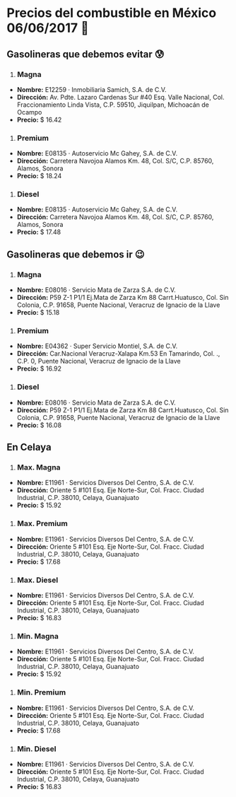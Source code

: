 # Precios del combustible en México 06/06/2017 :car:

## Gasolineras que debemos evitar :cold_sweat:
1. ### Magna
  * **Nombre:** E12259 · Inmobiliaria Samich, S.A. de C.V.
  * **Dirección:** Av. Pdte. Lazaro Cardenas Sur #40 Esq. Valle Nacional, Col. Fraccionamiento Linda Vista, C.P. 59510, Jiquilpan, Michoacán de Ocampo
  * **Precio:** $ 16.42

1. ### Premium
  * **Nombre:** E08135 · Autoservicio Mc Gahey, S.A. de C.V.
  * **Dirección:** Carretera Navojoa Alamos Km. 48, Col. S/C, C.P. 85760, Alamos, Sonora
  * **Precio:** $ 18.24

1. ### Diesel
  * **Nombre:** E08135 · Autoservicio Mc Gahey, S.A. de C.V.
  * **Dirección:** Carretera Navojoa Alamos Km. 48, Col. S/C, C.P. 85760, Alamos, Sonora
  * **Precio:** $ 17.48


## Gasolineras que debemos ir :wink:
1. ### Magna
  * **Nombre:** E08016 · Servicio Mata de Zarza S.A. de C.V.
  * **Dirección:** P59 Z-1 P1/1 Ej.Mata de Zarza Km 88 Carrt.Huatusco, Col. Sin Colonia, C.P. 91658, Puente Nacional, Veracruz de Ignacio de la Llave
  * **Precio:** $ 15.18

1. ### Premium
  * **Nombre:** E04362 · Super Servicio Montiel, S.A. de C.V.
  * **Dirección:** Car.Nacional Veracruz-Xalapa Km.53 En Tamarindo, Col. ., C.P. 0, Puente Nacional, Veracruz de Ignacio de la Llave
  * **Precio:** $ 16.92

1. ### Diesel
  * **Nombre:** E08016 · Servicio Mata de Zarza S.A. de C.V.
  * **Dirección:** P59 Z-1 P1/1 Ej.Mata de Zarza Km 88 Carrt.Huatusco, Col. Sin Colonia, C.P. 91658, Puente Nacional, Veracruz de Ignacio de la Llave
  * **Precio:** $ 16.08


## En Celaya
1. ### Max. Magna
  * **Nombre:** E11961 · Servicios Diversos Del Centro, S.A. de C.V.
  * **Dirección:** Oriente 5 #101 Esq. Eje Norte-Sur, Col. Fracc. Ciudad Industrial, C.P. 38010, Celaya, Guanajuato
  * **Precio:** $ 15.92

1. ### Max. Premium
  * **Nombre:** E11961 · Servicios Diversos Del Centro, S.A. de C.V.
  * **Dirección:** Oriente 5 #101 Esq. Eje Norte-Sur, Col. Fracc. Ciudad Industrial, C.P. 38010, Celaya, Guanajuato
  * **Precio:** $ 17.68

1. ### Max. Diesel
  * **Nombre:** E11961 · Servicios Diversos Del Centro, S.A. de C.V.
  * **Dirección:** Oriente 5 #101 Esq. Eje Norte-Sur, Col. Fracc. Ciudad Industrial, C.P. 38010, Celaya, Guanajuato
  * **Precio:** $ 16.83
1. ### Min. Magna
  * **Nombre:** E11961 · Servicios Diversos Del Centro, S.A. de C.V.
  * **Dirección:** Oriente 5 #101 Esq. Eje Norte-Sur, Col. Fracc. Ciudad Industrial, C.P. 38010, Celaya, Guanajuato
  * **Precio:** $ 15.92

1. ### Min. Premium
  * **Nombre:** E11961 · Servicios Diversos Del Centro, S.A. de C.V.
  * **Dirección:** Oriente 5 #101 Esq. Eje Norte-Sur, Col. Fracc. Ciudad Industrial, C.P. 38010, Celaya, Guanajuato
  * **Precio:** $ 17.68

1. ### Min. Diesel
  * **Nombre:** E11961 · Servicios Diversos Del Centro, S.A. de C.V.
  * **Dirección:** Oriente 5 #101 Esq. Eje Norte-Sur, Col. Fracc. Ciudad Industrial, C.P. 38010, Celaya, Guanajuato
  * **Precio:** $ 16.83